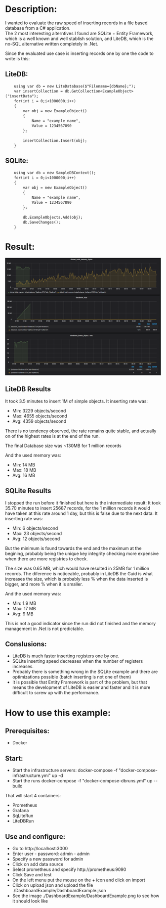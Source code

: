# Description:

I wanted to evaluate the raw speed of inserting records in a file based database from a C# application.  
The 2 most interesting alterntives I found are SQLite + Entity Framework, which is a well known and well stablish solution,
and LiteDB, which is the no-SQL alternative written completely in .Net.

Since the evaluated use case is inserting records one by one the code to write is this:

## LiteDB:
```
    using var db = new LiteDatabase($"Filename={dbName};");
    var insertCollection = db.GetCollection<ExampleObject>("insertData");
    for(int i = 0;i<1000000;i++)
    {
        var obj = new ExampleObject()
        {
            Name = "example name",
            Value = 1234567890
        };

        insertCollection.Insert(obj);
    }
```
## SQLite:
```
    using var db = new SampleDBContext();
    for(int i = 0;i<1000000;i++)
    {
        var obj = new ExampleObject()
        {
            Name = "example name",
            Value = 1234567890
        };

        db.ExampleObjects.Add(obj);
        db.SaveChanges();
    }
```
# Result:
![See the image ./DashboardExample/DashboardExample.png](DashboardExample/DashboardExample.png)

## LiteDB Results
It took 3.5 minutes to insert 1M of simple objects.
It inserting rate was:
* Min: 3229 objects/second
* Max: 4655 objects/second
* Avg: 4359 objects/second

There is no tendency observed, the rate remains quite stable, and actually on of the highest rates is at the end of the run.

The final Database size was ~130MB for 1 million records

And the used memory was:
* Min: 14 MB
* Max: 18 MB
* Avg: 16 MB

## SQLite Results
I stopped the run before it finished but here is the intermediate result:
It took 35.70 minutes to insert 25687 records, for the 1 million records it would have taken at this rate around 1 day, 
but this is false due to the next data:
It inserting rate was:
* Min: 6 objects/second
* Max: 23 objects/second
* Avg: 12 objects/second

But the minimum is found towards the end and the maximum at the begining, probably being the unique key integrity checking more expensive when there are more registries to check.

The size was 0.65 MB, which would have resulted in 25MB for 1 million records.
The diference is noticeable, probably in LiteDB the Guid is what increases the size, which is probably less % when the data inserted is bigger, and more % when it is smaller.

And the used memory was:
* Min: 1.9 MB
* Max: 17 MB
* Avg: 9 MB

This is not a good indicator since the run did not finished and the memory management in .Net is not predictable.

## Conslusions:
* LiteDB is much faster inserting registers one by one.
* SQLite inserting speed decreases when the number of registers increases.
* Probably there is something wrong in the SQLite example and there are optimizations possible (batch inserting is not one of them)
* It is possible that Entity Framework is part of the problem, but that means the development of LiteDB is easier and faster and it is more
difficult to screw up with the performance.


# How to use this example:

## Prerequisites:
* Docker

## Start:
* Start the infrastructure servers:
docker-compose -f "docker-compose-infrastructure.yml" up -d
* Start the runs
docker-compose -f "docker-compose-dbruns.yml" up --build

That will start 4 containers:
* Prometheus
* Grafana
* SqLiteRun
* LiteDBRun

## Use and configure:
* Go to http://localhost:3000
* Enter user - password: admin - admin
* Specify a new password for admin
* Click on add data source
* Select prometheus and specify http://prometheus:9090
* Click Save and test
* On the left menu put the mouse on the + icon and click on import
* Click on upload json and upload the file ./DashboardExample/DashboardExample.json
* See the image ./DashboardExample/DashboardExample.png to see how it should look like
